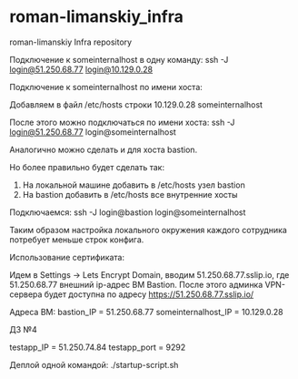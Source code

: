 # roman-limanskiy_infra
roman-limanskiy Infra repository

Подключение к someinternalhost в одну команду:
ssh -J login@51.250.68.77 login@10.129.0.28

Подключение к someinternalhost по имени хоста:

Добавляем в файл /etc/hosts строки
10.129.0.28     someinternalhost

После этого можно подключаться по имени хоста:
ssh -J login@51.250.68.77 login@someinternalhost

Аналогично можно сделать и для хоста bastion.

Но более правильно будет сделать так:
1. На локальной машине добавить в /etc/hosts узел bastion
2. На bastion добавить в /etc/hosts все внутренние хосты

Подключаемся:
ssh -J login@bastion login@someinternalhost

Таким образом настройка локального окружения каждого сотрудника потребует меньше строк конфига.

Использование сертификата:

Идем в Settings -> Lets Encrypt Domain, вводим 51.250.68.77.sslip.io, где 51.250.68.77 внешний ip-адрес ВМ Bastion.
После этого админка VPN-сервера будет доступна по адресу https://51.250.68.77.sslip.io/

Адреса ВМ:
bastion_IP = 51.250.68.77
someinternalhost_IP = 10.129.0.28

ДЗ №4

testapp_IP = 51.250.74.84
testapp_port = 9292

Деплой одной командой:
./startup-script.sh
